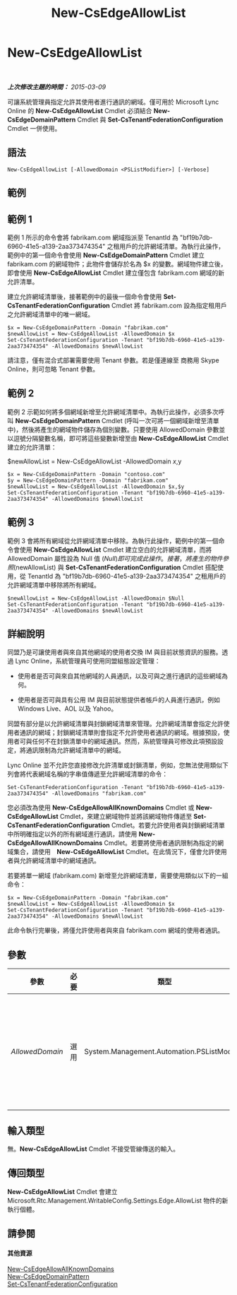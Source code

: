 ﻿---
title: New-CsEdgeAllowList
TOCTitle: New-CsEdgeAllowList
ms:assetid: 21a6d546-9e03-485c-b7ec-9deb778f2b01
ms:mtpsurl: https://technet.microsoft.com/zh-tw/library/JJ994023(v=OCS.15)
ms:contentKeyID: 52056067
ms.date: 08/10/2015
mtps_version: v=OCS.15
ms.translationtype: HT
---

# New-CsEdgeAllowList

 

_**上次修改主題的時間：** 2015-03-09_

可讓系統管理員指定允許其使用者進行通訊的網域。僅可用於 Microsoft Lync Online 的 **New-CsEdgeAllowList** Cmdlet 必須結合 **New-CsEdgeDomainPattern** Cmdlet 與 **Set-CsTenantFederationConfiguration** Cmdlet 一併使用。

## 語法

    New-CsEdgeAllowList [-AllowedDomain <PSListModifier>] [-Verbose]

## 範例

## 範例 1

範例 1 所示的命令會將 fabrikam.com 網域指派至 TenantId 為 "bf19b7db-6960-41e5-a139-2aa373474354" 之租用戶的允許網域清單。為執行此操作，範例中的第一個命令會使用 **New-CsEdgeDomainPattern** Cmdlet 建立 fabrikam.com 的網域物件；此物件會儲存於名為 $x 的變數。網域物件建立後，即會使用 **New-CsEdgeAllowList** Cmdlet 建立僅包含 fabrikam.com 網域的新允許清單。

建立允許網域清單後，接著範例中的最後一個命令會使用 **Set-CsTenantFederationConfiguration** Cmdlet 將 fabrikam.com 設為指定租用戶之允許網域清單中的唯一網域。

    $x = New-CsEdgeDomainPattern -Domain "fabrikam.com"
    $newAllowList = New-CsEdgeAllowList -AllowedDomain $x
    Set-CsTenantFederationConfiguration -Tenant "bf19b7db-6960-41e5-a139-2aa373474354" -AllowedDomains $newAllowList

請注意，僅有混合式部署需要使用 Tenant 參數。若是僅連線至 商務用 Skype Online，則可忽略 Tenant 參數。

## 範例 2

範例 2 示範如何將多個網域新增至允許網域清單中。為執行此操作，必須多次呼叫 **New-CsEdgeDomainPattern** Cmdlet (呼叫一次可將一個網域新增至清單中)，然後將產生的網域物件儲存為個別變數。只要使用 AllowedDomain 參數並以逗號分隔變數名稱，即可將這些變數新增至由 **New-CsEdgeAllowList** Cmdlet 建立的允許清單：

$newAllowList = New-CsEdgeAllowList -AllowedDomain $x,$y

    $x = New-CsEdgeDomainPattern -Domain "contoso.com"
    $y = New-CsEdgeDomainPattern -Domain "fabrikam.com"
    $newAllowList = New-CsEdgeAllowList -AllowedDomain $x,$y
    Set-CsTenantFederationConfiguration -Tenant "bf19b7db-6960-41e5-a139-2aa373474354" -AllowedDomains $newAllowList

## 範例 3

範例 3 會將所有網域從允許網域清單中移除。為執行此操作，範例中的第一個命令會使用 **New-CsEdgeAllowList** Cmdlet 建立空白的允許網域清單，而將 AllowedDomain 屬性設為 Null 值 ($Null) 即可完成此操作。接著，將產生的物件參照 ($newAllowList) 與 **Set-CsTenantFederationConfiguration** Cmdlet 搭配使用，從 TenantId 為 "bf19b7db-6960-41e5-a139-2aa373474354" 之租用戶的允許網域清單中移除將所有網域。

    $newAllowList = New-CsEdgeAllowList -AllowedDomain $Null
    Set-CsTenantFederationConfiguration -Tenant "bf19b7db-6960-41e5-a139-2aa373474354" -AllowedDomains $newAllowList

## 詳細說明

同盟乃是可讓使用者與來自其他網域的使用者交換 IM 與目前狀態資訊的服務。透過 Lync Online，系統管理員可使用同盟組態設定管理：

  - 使用者是否可與來自其他網域的人員通訊，以及可與之進行通訊的這些網域為何。

  - 使用者是否可與具有公用 IM 與目前狀態提供者帳戶的人員進行通訊，例如 Windows Live、AOL 以及 Yahoo。

同盟有部分是以允許網域清單與封鎖網域清單來管理。允許網域清單會指定允許使用者通訊的網域；封鎖網域清單則會指定不允許使用者通訊的網域。根據預設，使用者可與任何不在封鎖清單中的網域通訊。然而，系統管理員可修改此項預設設定，將通訊限制為允許網域清單中的網域。

Lync Online 並不允許您直接修改允許清單或封鎖清單，例如，您無法使用類似下列會將代表網域名稱的字串值傳遞至允許網域清單的命令：

    Set-CsTenantFederationConfiguration -Tenant "bf19b7db-6960-41e5-a139-2aa373474354" -AllowedDomains "fabrikam.com"

您必須改為使用 **New-CsEdgeAllowAllKnownDomains** Cmdlet 或 **New-CsEdgeAllowList** Cmdlet，來建立網域物件並將該網域物件傳遞至 **Set-CsTenantFederationConfiguration** Cmdlet。若要允許使用者與封鎖網域清單中所明確指定以外的所有網域進行通訊，請使用 **New-CsEdgeAllowAllKnownDomains** Cmdlet。若要將使用者通訊限制為指定的網域集合，請使用　**New-CsEdgeAllowList** Cmdlet。在此情況下，僅會允許使用者與允許網域清單中的網域通訊。

若要將單一網域 (fabrikam.com) 新增至允許網域清單，需要使用類似以下的一組命令：

    $x = New-CsEdgeDomainPattern -Domain "fabrikam.com"
    $newAllowList = New-CsEdgeAllowList -AllowedDomain $x
    Set-CsTenantFederationConfiguration -Tenant "bf19b7db-6960-41e5-a139-2aa373474354" -AllowedDomains $newAllowList

此命令執行完畢後，將僅允許使用者與來自 fabrikam.com 網域的使用者通訊。

## 參數


<table>
<colgroup>
<col style="width: 25%" />
<col style="width: 25%" />
<col style="width: 25%" />
<col style="width: 25%" />
</colgroup>
<thead>
<tr class="header">
<th>參數</th>
<th>必要</th>
<th>類型</th>
<th>說明</th>
</tr>
</thead>
<tbody>
<tr class="odd">
<td><p><em>AllowedDomain</em></p></td>
<td><p>選用</p></td>
<td><p>System.Management.Automation.PSListModifier</p></td>
<td><p>物件參照將新增至允許網域清單的新網域 (或網域組合)。網域物件參照必須使用 <strong>New-CsEdgeDomainPattern</strong> Cmdlet 建立。如要新增多個網域物件，可以逗號分隔物件參照，例如：</p>
<p>-AllowedDomain $x,$y</p></td>
</tr>
</tbody>
</table>


## 輸入類型

無。**New-CsEdgeAllowList** Cmdlet 不接受管線傳送的輸入。

## 傳回類型

**New-CsEdgeAllowList** Cmdlet 會建立 Microsoft.Rtc.Management.WritableConfig.Settings.Edge.AllowList 物件的新執行個體。

## 請參閱

#### 其他資源

[New-CsEdgeAllowAllKnownDomains](new-csedgeallowallknowndomains.md)  
[New-CsEdgeDomainPattern](new-csedgedomainpattern.md)  
[Set-CsTenantFederationConfiguration](set-cstenantfederationconfiguration.md)


